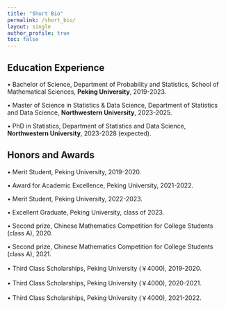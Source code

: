 ```yaml
---
title: "Short Bio"
permalink: /short_bio/
layout: single
author_profile: true
toc: false
---
```


## Education Experience

&bull; Bachelor of Science, Department of Probability and Statistics, School of Mathematical Sciences, <b>Peking University</b>, 2019-2023.

&bull; Master of Science in Statistics & Data Science, Department of Statistics and Data Science, <b>Northwestern University</b>, 2023-2025.

&bull; PhD in Statistics, Department of Statistics and Data Science, <b>Northwestern University</b>, 2023-2028 (expected).


## Honors and Awards

&bull; Merit Student, Peking University, 2019-2020.

&bull; Award for Academic Excellence, Peking University, 2021-2022.

&bull; Merit Student, Peking University, 2022-2023.

&bull; Excellent Graduate, Peking University, class of 2023.

&bull; Second prize, Chinese Mathematics Competition for College Students (class A), 2020.

&bull; Second prize, Chinese Mathematics Competition for College Students (class A), 2021.

&bull; Third Class Scholarships, Peking University (￥4000), 2019-2020.

&bull; Third Class Scholarships, Peking University (￥4000), 2020-2021.

&bull; Third Class Scholarships, Peking University (￥4000), 2021-2022.
